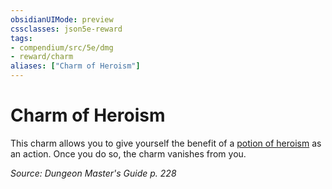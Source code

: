 ```yaml
---
obsidianUIMode: preview
cssclasses: json5e-reward
tags:
- compendium/src/5e/dmg
- reward/charm
aliases: ["Charm of Heroism"]
---
```

# Charm of Heroism

This charm allows you to give yourself the benefit of a [potion of heroism](Mechanics/items/potion-of-heroism.md) as an action. Once you do so, the charm vanishes from you.

*Source: Dungeon Master's Guide p. 228*